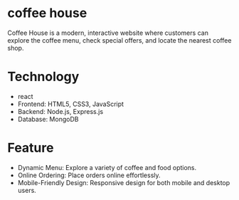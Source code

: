 # coffee house

Coffee House is a modern, interactive website where customers can explore the coffee menu, check special offers, and locate the nearest coffee shop.

# Technology

* react
* Frontend: HTML5, CSS3, JavaScript
* Backend: Node.js, Express.js
* Database: MongoDB

# Feature

* Dynamic Menu: Explore a variety of coffee and food options.
* Online Ordering: Place orders online effortlessly.
* Mobile-Friendly Design: Responsive design for both mobile and desktop users.
